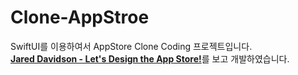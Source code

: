 # Clone-AppStroe
SwiftUI를 이용하여서 AppStore Clone Coding 프로젝트입니다.  
[**Jared Davidson - Let's Design the App Store!**](https://youtu.be/-3V8ogbcCaE)를 보고 개발하였습니다.
